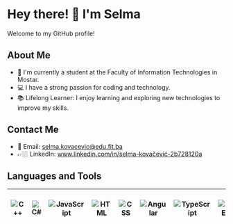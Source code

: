 # Hey there! 👋 I'm Selma

Welcome to my GitHub profile!

## About Me

- 🌱 I'm currently a student at the Faculty of Information Technologies in Mostar.
- 💻 I have a strong passion for coding and technology.
- 📚 Lifelong Learner: I enjoy learning and exploring new technologies to improve my skills.

## Contact Me

- 📧 Email: selma.kovacevic@edu.fit.ba
- 👉🏼 LinkedIn: www.linkedin.com/in/selma-kovačević-2b728120a

## Languages and Tools

| ![C++](https://img.icons8.com/color/48/000000/c-plus-plus-logo.png) | ![C#](https://img.icons8.com/color/48/000000/c-sharp-logo.png) | ![JavaScript](https://img.icons8.com/color/48/000000/javascript.png) | ![HTML](https://img.icons8.com/color/48/000000/html-5.png) | ![CSS](https://img.icons8.com/color/48/000000/css3.png) | ![Angular](https://img.icons8.com/color/48/000000/angularjs.png) | ![TypeScript](https://img.icons8.com/color/48/000000/typescript.png) | ![.NET](https://img.icons8.com/color/48/net-framework.png) || ![Visual Studio](https://img.icons8.com/color/48/visual-studio--v2.png) | ![Visual Studio Code](https://img.icons8.com/color/48/000000/visual-studio-code-2019.png) | ![Visual Paradigm](https://img.icons8.com/clouds/100/visual-paradigm.png) | ![SQL](https://img.icons8.com/color/48/000000/sql.png) | ![Access](https://img.icons8.com/color/48/microsoft-access-2019.png) |
|---|---|---|---|---|---|---|---|---|---|---|---|---|---|






